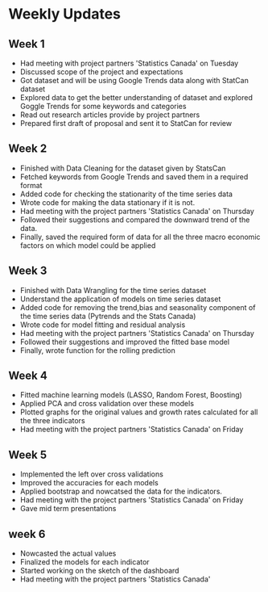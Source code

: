 # Weekly Updates

## Week 1
* Had meeting with project partners 'Statistics Canada' on Tuesday
* Discussed scope of the project and expectations
* Got dataset and will be using Google Trends data along with StatCan dataset
* Explored data to get the better understanding of dataset and explored Goggle Trends for some keywords and categories
* Read out research articles provide by project partners
* Prepared first draft of proposal and sent it to StatCan for review


## Week 2
* Finished with Data Cleaning for the dataset given by StatsCan
* Fetched keywords from Google Trends and saved them in a required format
* Added code for checking the stationarity of the time series data
* Wrote code for making the data stationary if it is not.
* Had meeting with the project partners 'Statistics Canada' on Thursday
* Followed their suggestions and compared the downward trend of the data.
* Finally, saved the required form of data for all the three macro economic factors on which model could be applied

## Week 3
* Finished with Data Wrangling for the time series dataset
* Understand the application of models on time series dataset
* Added code for removing the trend,bias and seasonality component of the time series data (Pytrends and the Stats Canada)
* Wrote code for model fitting and residual analysis
* Had meeting with the project partners 'Statistics Canada' on Thursday
* Followed their suggestions and improved the fitted base model
* Finally, wrote function for the rolling prediction

## Week 4
* Fitted machine learning models (LASSO, Random Forest, Boosting)
* Applied PCA and cross validation over these models
* Plotted graphs for the original values and growth rates calculated for all the three indicators
* Had meeting with the project partners 'Statistics Canada' on Friday


## Week 5
* Implemented the left over cross validations
* Improved the accuracies for each models
* Applied bootstrap and nowcatsed the data for the indicators.
* Had meeting with the project partners 'Statistics Canada' on Friday
* Gave mid term presentations

## week 6
* Nowcasted the actual values
* Finalized the models for each indicator
* Started working on the sketch of the dashboard
* Had meeting with the project partners 'Statistics Canada'

